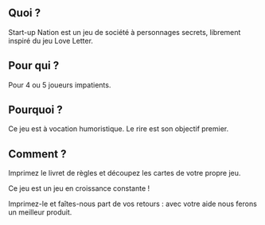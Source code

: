 
## Quoi ?

Start-up Nation est un jeu de société à personnages secrets, librement inspiré du jeu Love Letter.



## Pour qui ?

Pour 4 ou 5 joueurs impatients.


## Pourquoi ?

Ce jeu est à vocation humoristique. Le rire est son objectif premier.


## Comment ?

Imprimez le livret de règles et découpez les cartes de votre propre jeu.

Ce jeu est un jeu en croissance constante ! 

Imprimez-le et faîtes-nous part de vos retours : avec votre aide nous ferons un meilleur produit.

